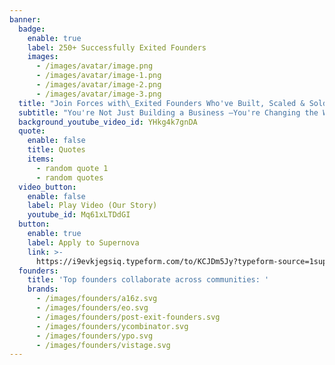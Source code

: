 ```yaml
---
banner:
  badge:
    enable: true
    label: 250+ Successfully Exited Founders
    images:
      - /images/avatar/image.png
      - /images/avatar/image-1.png
      - /images/avatar/image-2.png
      - /images/avatar/image-3.png
  title: "Join Forces with\_Exited Founders Who've Built, Scaled & Sold <br> **Now It's Your Turn**"
  subtitle: "You're Not Just Building a Business —You're Changing the World. <br> Let's Make Both Happen Faster, Together. \U0001F680"
  background_youtube_video_id: YHkg4k7gnDA
  quote:
    enable: false
    title: Quotes
    items:
      - random quote 1
      - random quotes
  video_button:
    enable: false
    label: Play Video (Our Story)
    youtube_id: Mq61xLTDdGI
  button:
    enable: true
    label: Apply to Supernova
    link: >-
      https://i9evkjegsiq.typeform.com/to/KCJDm5Jy?typeform-source=1supernova.com
  founders:
    title: 'Top founders collaborate across communities: '
    brands:
      - /images/founders/a16z.svg
      - /images/founders/eo.svg
      - /images/founders/post-exit-founders.svg
      - /images/founders/ycombinator.svg
      - /images/founders/ypo.svg
      - /images/founders/vistage.svg
---
```

